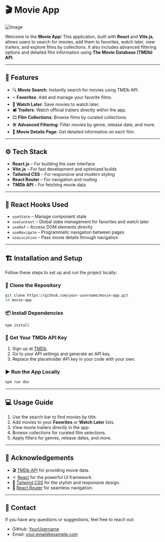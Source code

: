 
# 🎬 Movie App

![Image](https://github.com/user-attachments/assets/d3f4a07e-eb28-4eef-844c-89548352bb20)

Welcome to the **Movie App**! This application, built with **React** and **Vite.js**, allows users to search for movies, add them to favorites, watch later, view trailers, and explore films by collections. It also includes advanced filtering options and detailed film information using **The Movie Database (TMDb) API**.

---

## 🚀 Features

- 🔍 **Movie Search**: Instantly search for movies using TMDb API.
- ⭐ **Favorites**: Add and manage your favorite films.
- 🎥 **Watch Later**: Save movies to watch later.
- 📽️ **Trailers**: Watch official trailers directly within the app.
- 🎞️ **Film Collections**: Browse films by curated collections.
- 🛠️ **Advanced Filtering**: Filter movies by genre, release date, and more.
- 🎯 **Movie Details Page**: Get detailed information on each film.

---

## ⚙️ Tech Stack

- **React.js** – For building the user interface
- **Vite.js** – For fast development and optimized builds
- **Tailwind CSS** – For responsive and modern styling
- **React Router** – For navigation and routing
- **TMDb API** – For fetching movie data

---

## 🔗 React Hooks Used

- `useState` – Manage component state  
- `useContext` – Global state management for favorites and watch later  
- `useRef` – Access DOM elements directly  
- `useNavigate` – Programmatic navigation between pages  
- `useLocation` – Pass movie details through navigation  

---

## 🏗️ Installation and Setup

Follow these steps to set up and run the project locally:

### 🔄 Clone the Repository

```bash
git clone https://github.com/your-username/movie-app.git
cd movie-app
```

### 📦 Install Dependencies

```bash
npm install
```

### 🔑 Get Your TMDb API Key

1. Sign up at [TMDb](https://www.themoviedb.org/).
2. Go to your API settings and generate an API key.
3. Replace the placeholder API key in your code with your own.

### ▶️ Run the App Locally

```bash
npm run dev
```

---

## 💻 Usage Guide

1. Use the search bar to find movies by title.
2. Add movies to your **Favorites** or **Watch Later** lists.
3. View movie trailers directly in the app.
4. Browse collections for curated film selections.
5. Apply filters for genres, release dates, and more.

---



## 🙌 Acknowledgements

- 🎬 [TMDb API](https://www.themoviedb.org/documentation/api) for providing movie data.
- ⚛️ [React](https://reactjs.org/) for the powerful UI framework.
- 🎨 [Tailwind CSS](https://tailwindcss.com/) for the stylish and responsive design.
- 🚦 [React Router](https://reactrouter.com/) for seamless navigation.

---

## 🔗 Contact

If you have any questions or suggestions, feel free to reach out:

- GitHub: [YourUsername](https://github.com/your-username)
- Email: your.email@example.com
